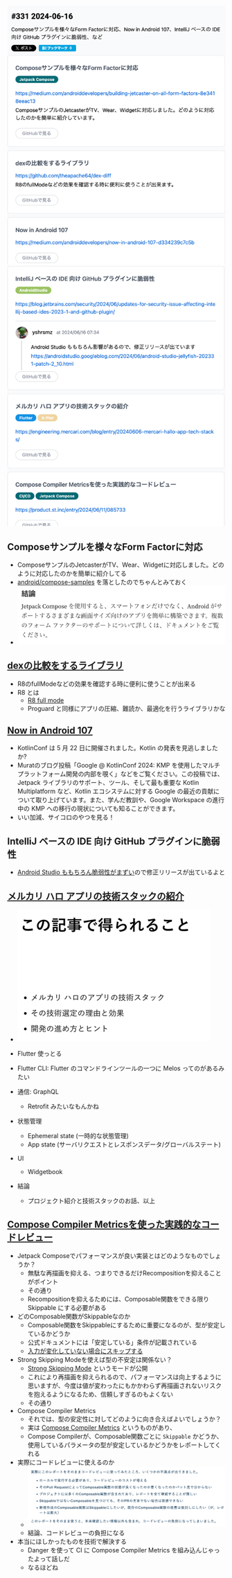 ![img.png](img.png)
![img_1.png](img_1.png)


## Composeサンプルを様々なForm Factorに対応
- ComposeサンプルのJetcasterがTV、Wear、Widgetに対応しました。どのように対応したのかを簡単に紹介してる
- [android/compose-samples](https://github.com/android/compose-samples) を落としたのでちゃんとみておく
- ![img_2.png](img_2.png)

## [dexの比較をするライブラリ](https://github.com/theapache64/dex-diff)
- R8のfullModeなどの効果を確認する時に便利に使うことが出来る
- R8 とは
  - [R8 full mode](https://r8.googlesource.com/r8/+/refs/heads/master/compatibility-faq.md#:~:text=performed%20by%20R8.-,R8%20full%20mode,fullMode%3Dtrue%20in%20the%20gradle.)
  - Proguard と同様にアプリの圧縮、難読か、最適化を行うライブラリかな

## [Now in Android 107](https://medium.com/androiddevelopers/now-in-android-107-d334239c7c5b)
- KotlinConf は 5 月 22 日に開催されました。Kotlin の発表を見逃しましたか?
- Muratのブログ投稿「Google @ KotlinConf 2024: KMP を使用したマルチプラットフォーム開発の内部を覗く」などをご覧ください。この投稿では、Jetpack ライブラリのサポート、ツール、そして最も重要な Kotlin Multiplatform など、Kotlin エコシステムに対する Google の最近の貢献について取り上げています。また、学んだ教訓や、Google Workspace の進行中の KMP への移行の現状についても知ることができます。
- いい加減、サイコロのやつを見る！

## IntelliJ ベースの IDE 向け GitHub プラグインに脆弱性
- [Android Studio ももちろん脆弱性がまずい](https://androidstudio.googleblog.com/2024/06/android-studio-jellyfish-202331-patch-2_10.html)ので修正リリースが出ているよと

## [メルカリ ハロ アプリの技術スタックの紹介](https://engineering.mercari.com/blog/entry/20240606-mercari-hallo-app-tech-stacks/)
- ![img_3.png](img_3.png)
- Flutter 使っとる
- Flutter CLI: Flutter のコマンドラインツールの一つに Melos ってのがあるみたい
- 通信: GraphQL 
  - Retrofit みたいなもんかね
- 状態管理
  - Ephemeral state (一時的な状態管理)
  - App state (サーバリクエストとレスポンスデータ/グローバルステート)
- UI
  - Widgetbook

- 結論
  - プロジェクト紹介と技術スタックのお話、以上

## [Compose Compiler Metricsを使った実践的なコードレビュー](https://product.st.inc/entry/2024/06/11/085733)
- Jetpack Composeでパフォーマンスが良い実装とはどのようなものでしょうか？
  - 無駄な再描画を抑える、つまりできるだけRecompositionを抑えることがポイント
  - その通り
  - Recompositionを抑えるためには、Composable関数をできる限り Skippable にする必要がある
- どのComposable関数がSkippableなのか
  - Composable関数をSkippableにするために重要になるのが、型が安定しているかどうか
  - 公式ドキュメントには「安定している」条件が記載されている
  - [入力が変化していない場合にスキップする](https://developer.android.com/develop/ui/compose/lifecycle?hl=ja#skipping)
- Strong Skipping Modeを使えば型の不安定は関係ない？
  - [Strong Skipping Mode](https://developer.android.com/develop/ui/compose/performance/stability/strongskipping?hl=ja) というモードが公開
  - これにより再描画を抑えられるので、パフォーマンスは向上するように思いますが、今度は値が変わったにもかかわらず再描画されないリスクを抱えるようになるため、信頼しすぎるのもよくない
  - その通り
- Compose Compiler Metrics
  - それでは、型の安定性に対してどのように向き合えばよいでしょうか？
  - 実は [Compose Compiler Metrics](https://github.com/JetBrains/kotlin/blob/abdfc8964f17749080cec551a1ab1afe508f57a9/plugins/compose/design/compiler-metrics.md) というものがあり、
  - Compose Compilerが、Composable関数ごとに `Skippable` かどうか、使用しているパラメータの型が安定しているかどうかをレポートしてくれる
- 実際にコードレビューに使えるのか
  - ![img_4.png](img_4.png)
  - 結論、コードレビューの負担になる
- 本当にほしかったものを技術で解決する
  - Danger を使って CI に Compose Compiler Metrics を組み込んじゃったよって話しだ
  - なるほどね